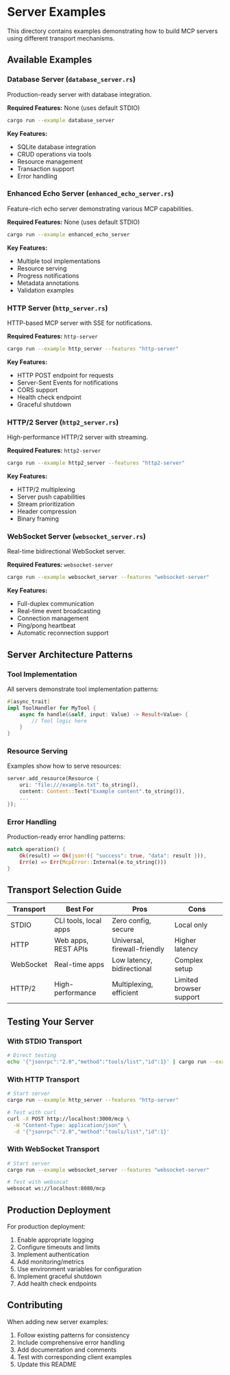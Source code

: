 # Server Examples

This directory contains examples demonstrating how to build MCP servers using different transport mechanisms.

## Available Examples

### Database Server (`database_server.rs`)
Production-ready server with database integration.

**Required Features:** None (uses default STDIO)

```bash
cargo run --example database_server
```

**Key Features:**
- SQLite database integration
- CRUD operations via tools
- Resource management
- Transaction support
- Error handling

### Enhanced Echo Server (`enhanced_echo_server.rs`)
Feature-rich echo server demonstrating various MCP capabilities.

**Required Features:** None (uses default STDIO)

```bash
cargo run --example enhanced_echo_server
```

**Key Features:**
- Multiple tool implementations
- Resource serving
- Progress notifications
- Metadata annotations
- Validation examples

### HTTP Server (`http_server.rs`)
HTTP-based MCP server with SSE for notifications.

**Required Features:** `http-server`

```bash
cargo run --example http_server --features "http-server"
```

**Key Features:**
- HTTP POST endpoint for requests
- Server-Sent Events for notifications
- CORS support
- Health check endpoint
- Graceful shutdown

### HTTP/2 Server (`http2_server.rs`)
High-performance HTTP/2 server with streaming.

**Required Features:** `http2-server`

```bash
cargo run --example http2_server --features "http2-server"
```

**Key Features:**
- HTTP/2 multiplexing
- Server push capabilities
- Stream prioritization
- Header compression
- Binary framing

### WebSocket Server (`websocket_server.rs`)
Real-time bidirectional WebSocket server.

**Required Features:** `websocket-server`

```bash
cargo run --example websocket_server --features "websocket-server"
```

**Key Features:**
- Full-duplex communication
- Real-time event broadcasting
- Connection management
- Ping/pong heartbeat
- Automatic reconnection support

## Server Architecture Patterns

### Tool Implementation
All servers demonstrate tool implementation patterns:
```rust
#[async_trait]
impl ToolHandler for MyTool {
    async fn handle(&self, input: Value) -> Result<Value> {
        // Tool logic here
    }
}
```

### Resource Serving
Examples show how to serve resources:
```rust
server.add_resource(Resource {
    uri: "file:///example.txt".to_string(),
    content: Content::Text("Example content".to_string()),
    ...
});
```

### Error Handling
Production-ready error handling patterns:
```rust
match operation() {
    Ok(result) => Ok(json!({ "success": true, "data": result })),
    Err(e) => Err(McpError::Internal(e.to_string()))
}
```

## Transport Selection Guide

| Transport | Best For | Pros | Cons |
|-----------|----------|------|------|
| STDIO | CLI tools, local apps | Zero config, secure | Local only |
| HTTP | Web apps, REST APIs | Universal, firewall-friendly | Higher latency |
| WebSocket | Real-time apps | Low latency, bidirectional | Complex setup |
| HTTP/2 | High-performance | Multiplexing, efficient | Limited browser support |

## Testing Your Server

### With STDIO Transport
```bash
# Direct testing
echo '{"jsonrpc":"2.0","method":"tools/list","id":1}' | cargo run --example enhanced_echo_server
```

### With HTTP Transport
```bash
# Start server
cargo run --example http_server --features "http-server"

# Test with curl
curl -X POST http://localhost:3000/mcp \
  -H "Content-Type: application/json" \
  -d '{"jsonrpc":"2.0","method":"tools/list","id":1}'
```

### With WebSocket Transport
```bash
# Start server
cargo run --example websocket_server --features "websocket-server"

# Test with websocat
websocat ws://localhost:8080/mcp
```

## Production Deployment

For production deployment:
1. Enable appropriate logging
2. Configure timeouts and limits
3. Implement authentication
4. Add monitoring/metrics
5. Use environment variables for configuration
6. Implement graceful shutdown
7. Add health check endpoints

## Contributing

When adding new server examples:
1. Follow existing patterns for consistency
2. Include comprehensive error handling
3. Add documentation and comments
4. Test with corresponding client examples
5. Update this README
